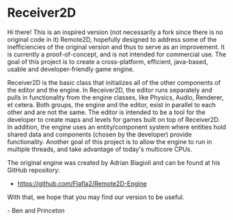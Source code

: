 Receiver2D
==========

Hi there! This is an inspired version (not necessarily a fork since there is no original code in it) Remote2D, hopefully designed to address some of the inefficiencies of the original version and thus to serve as an improvement. It is currently a proof-of-concept, and is not intended for commercial use. The goal of this project is to create a cross-platform, efficient, java-based, usable and developer-friendly game engine.

Receiver2D is the basic class that initializes all of the other components of the editor and the engine. In Receiver2D, the editor runs separately and pulls in functionality from the engine classes, like Physics, Audio, Renderer, et cetera. Both groups, the engine and the editor, exist in parallel to each other and are not the same. The editor is intended to be a tool for the developer to create maps and levels for games built on top of Receiver2D. In addition, the engine uses an entity/component system where entities hold shared data and components (chosen by the developer) provide functionality. Another goal of this project is to allow the engine to run in multiple threads, and take advantage of today's multicore CPUs.

The original engine was created by Adrian Biagioli and can be found at his GitHub repository:
- https://github.com/Flafla2/Remote2D-Engine

With that, we hope that you may find our version to be useful.

\- Ben and Princeton
